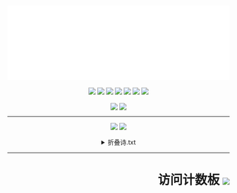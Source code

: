 <div align="center">
  <img src="https://raw.githubusercontent.com/DavidSciMeow/DavidSciMeow/238f4c03107f7aa7425314227d377cc433e1ad95/my.svg" alt="/" />

  <a href="https://www.microsoft.com/windows/get-windows-11" ><img src="https://img.shields.io/badge/Windows-11%20Pro-red" /></a>
  <a href="https://ubuntu.com/" ><img src="https://img.shields.io/badge/Ubuntu-20.04%20Server-yellow" /></a>
  <a href="https://www.linuxfoundation.org/" ><img src="https://img.shields.io/badge/-Linux-fcc624?style=flat-square&logo=linux&logoColor=white" /></a>
  <a href="https://learn.microsoft.com/zh-cn/dotnet/" ><img src="https://img.shields.io/badge/.NET-512BD4?style=flat-square&logo=C-Sharp&logoColor=ffffff" /></a>
  <a href="https://visualstudio.com/" ><img src="https://img.shields.io/badge/IDE-Visual%20Studio%20-007ACC?style=flat-square&logo=Visual-Studio&logoColor=ffffff" /></a>
  <a href="https://code.visualstudio.com/" ><img src="https://img.shields.io/badge/IDE-Visual%20Studio%20Code-007ACC?style=flat-square&logo=Visual-Studio-Code&logoColor=ffffff" /></a>
  <a href="https://git-scm.com/" ><img src="https://img.shields.io/badge/-Git-f05032?style=flat-square&logo=git&logoColor=white" /></a>

  <img align="center"
       height="150em"
       src="https://github-readme-streak-stats.herokuapp.com/?user=DavidSciMeow" />
  <img align="center"
       src="https://github-profile-trophy.vercel.app/?username=DavidSciMeow&theme=onedark&no-frame=true&row=1&&margin-w=20&no-bg=true" />

  ****

  <p align = "center">
    <img src = "https://github-readme-stats.vercel.app/api?username=DavidSciMeow&show_icons=true&theme=tokyonight&line_height=27">
    <img src = "https://github-readme-stats.vercel.app/api/top-langs/?username=DavidSciMeow&theme=radical">
  </p>
  
<details> 
	<summary>折叠诗.txt</summary>
    
  *OwO*
	
  ### 怎么了 怎么了 还好有你们陪我 
  ### 没什么 没什么 在心里不用说 
  ### 悲伤或难过 还好总有人懂我  
  ### 是否 这就 是我坚持的理由
    
</details>
 

  ****

  <h1 align="right">访问计数板 <img align="center" src="https://profile-counter.glitch.me/davidscimeow/count.svg" /> </h1>
  
</div>
